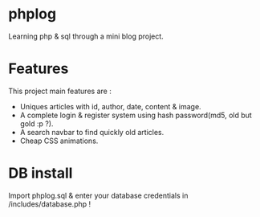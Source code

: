 # phplog
Learning php &amp; sql through a mini blog project.

# Features
This project main features are :

* Uniques articles with id, author, date, content & image.
* A complete login & register system using hash password(md5, old but gold :p ?).
* A search navbar to find quickly old articles.
* Cheap CSS animations.

# DB install

Import phplog.sql & enter your database credentials in /includes/database.php !